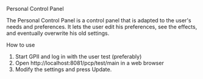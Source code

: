 Personal Control Panel

The Personal Control Panel is a control panel that is adapted to the user's needs and preferences. It lets the user edit his preferences, see the effects, and eventually overwrite his old settings.


How to use
1) Start GPII and log in with the user test (preferably)
2) Open http://localhost:8081/pcp/test/main in a web browser
3) Modify the settings and press Update.
